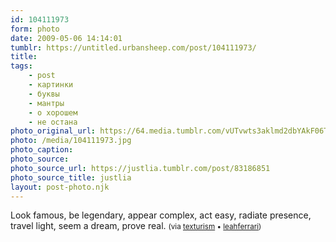 ```yaml
---
id: 104111973
form: photo
date: 2009-05-06 14:14:01
tumblr: https://untitled.urbansheep.com/post/104111973/
title:
tags:
    - post
    - картинки
    - буквы
    - мантры
    - о хорошем
    - не остана
photo_original_url: https://64.media.tumblr.com/vUTvwts3aklmd2dbYAkF06T2o1_1280.jpg
photo: /media/104111973.jpg
photo_caption: 
photo_source:
photo_source_url: https://justlia.tumblr.com/post/83186851
photo_source_title: justlia
layout: post-photo.njk
---
```


<p>Look famous, be legendary, appear complex, act easy, radiate presence, travel light, seem a dream, prove real. <small>(via <a href="http://texturism.tumblr.com/post/95581198">texturism</a> • <a href="http://leahferrari.tumblr.com/post/95567722/astronomie-churlstokes">leahferrari</a>)</small></p>
